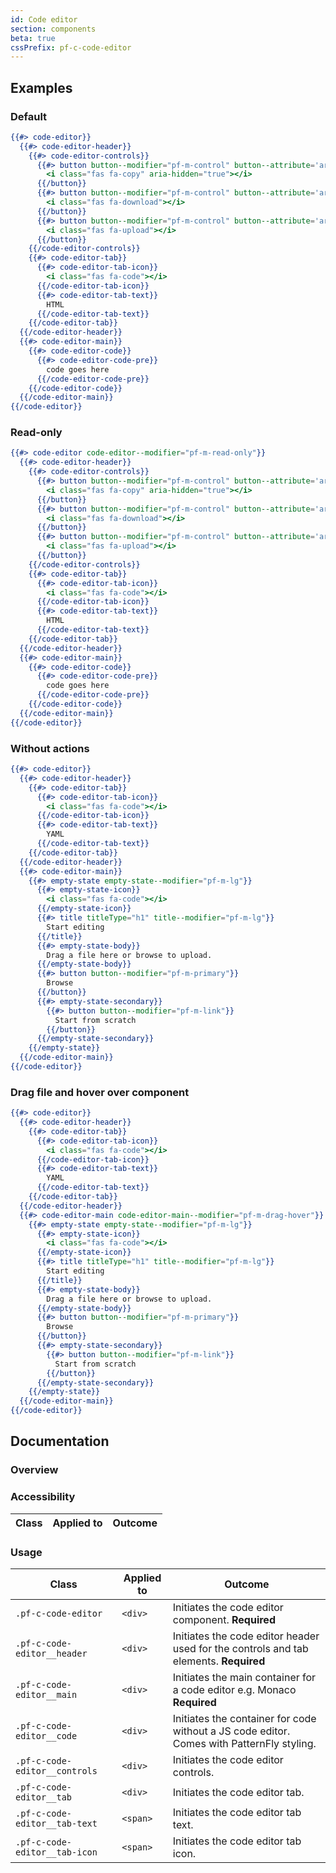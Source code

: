 ```yaml
---
id: Code editor
section: components
beta: true
cssPrefix: pf-c-code-editor
---
```


## Examples
### Default
```hbs
{{#> code-editor}}
  {{#> code-editor-header}}
    {{#> code-editor-controls}}
      {{#> button button--modifier="pf-m-control" button--attribute='aria-label="Copy to clipboard"'}}
        <i class="fas fa-copy" aria-hidden="true"></i>
      {{/button}}
      {{#> button button--modifier="pf-m-control" button--attribute='aria-label="Download code"'}}
        <i class="fas fa-download"></i>
      {{/button}}
      {{#> button button--modifier="pf-m-control" button--attribute='aria-label="Upload code"'}}
        <i class="fas fa-upload"></i>
      {{/button}}
    {{/code-editor-controls}}
    {{#> code-editor-tab}}
      {{#> code-editor-tab-icon}}
        <i class="fas fa-code"></i>
      {{/code-editor-tab-icon}}
      {{#> code-editor-tab-text}}
        HTML
      {{/code-editor-tab-text}}
    {{/code-editor-tab}}
  {{/code-editor-header}}
  {{#> code-editor-main}}
    {{#> code-editor-code}}
      {{#> code-editor-code-pre}}
        code goes here
      {{/code-editor-code-pre}}
    {{/code-editor-code}}
  {{/code-editor-main}}
{{/code-editor}}
```

### Read-only
```hbs
{{#> code-editor code-editor--modifier="pf-m-read-only"}}
  {{#> code-editor-header}}
    {{#> code-editor-controls}}
      {{#> button button--modifier="pf-m-control" button--attribute='aria-label="Copy to clipboard"'}}
        <i class="fas fa-copy" aria-hidden="true"></i>
      {{/button}}
      {{#> button button--modifier="pf-m-control" button--attribute='aria-label="Download code"'}}
        <i class="fas fa-download"></i>
      {{/button}}
      {{#> button button--modifier="pf-m-control" button--attribute='aria-label="Upload code" disabled'}}
        <i class="fas fa-upload"></i>
      {{/button}}
    {{/code-editor-controls}}
    {{#> code-editor-tab}}
      {{#> code-editor-tab-icon}}
        <i class="fas fa-code"></i>
      {{/code-editor-tab-icon}}
      {{#> code-editor-tab-text}}
        HTML
      {{/code-editor-tab-text}}
    {{/code-editor-tab}}
  {{/code-editor-header}}
  {{#> code-editor-main}}
    {{#> code-editor-code}}
      {{#> code-editor-code-pre}}
        code goes here
      {{/code-editor-code-pre}}
    {{/code-editor-code}}
  {{/code-editor-main}}
{{/code-editor}}
```

### Without actions
```hbs
{{#> code-editor}}
  {{#> code-editor-header}}
    {{#> code-editor-tab}}
      {{#> code-editor-tab-icon}}
        <i class="fas fa-code"></i>
      {{/code-editor-tab-icon}}
      {{#> code-editor-tab-text}}
        YAML
      {{/code-editor-tab-text}}
    {{/code-editor-tab}}
  {{/code-editor-header}}
  {{#> code-editor-main}}
    {{#> empty-state empty-state--modifier="pf-m-lg"}}
      {{#> empty-state-icon}}
        <i class="fas fa-code"></i>
      {{/empty-state-icon}}
      {{#> title titleType="h1" title--modifier="pf-m-lg"}}
        Start editing
      {{/title}}
      {{#> empty-state-body}}
        Drag a file here or browse to upload.
      {{/empty-state-body}}
      {{#> button button--modifier="pf-m-primary"}}
        Browse
      {{/button}}
      {{#> empty-state-secondary}}
        {{#> button button--modifier="pf-m-link"}}
          Start from scratch
        {{/button}}
      {{/empty-state-secondary}}
    {{/empty-state}}
  {{/code-editor-main}}
{{/code-editor}}
```


### Drag file and hover over component
```hbs
{{#> code-editor}}
  {{#> code-editor-header}}
    {{#> code-editor-tab}}
      {{#> code-editor-tab-icon}}
        <i class="fas fa-code"></i>
      {{/code-editor-tab-icon}}
      {{#> code-editor-tab-text}}
        YAML
      {{/code-editor-tab-text}}
    {{/code-editor-tab}}
  {{/code-editor-header}}
  {{#> code-editor-main code-editor-main--modifier="pf-m-drag-hover"}}
    {{#> empty-state empty-state--modifier="pf-m-lg"}}
      {{#> empty-state-icon}}
        <i class="fas fa-code"></i>
      {{/empty-state-icon}}
      {{#> title titleType="h1" title--modifier="pf-m-lg"}}
        Start editing
      {{/title}}
      {{#> empty-state-body}}
        Drag a file here or browse to upload.
      {{/empty-state-body}}
      {{#> button button--modifier="pf-m-primary"}}
        Browse
      {{/button}}
      {{#> empty-state-secondary}}
        {{#> button button--modifier="pf-m-link"}}
          Start from scratch
        {{/button}}
      {{/empty-state-secondary}}
    {{/empty-state}}
  {{/code-editor-main}}
{{/code-editor}}
```

## Documentation
### Overview

### Accessibility
| Class | Applied to | Outcome |
| -- | -- | -- |

### Usage
| Class | Applied to | Outcome |
| -- | -- | -- |
| `.pf-c-code-editor` | `<div>` | Initiates the code editor component. **Required** |
| `.pf-c-code-editor__header` | `<div>` | Initiates the code editor header used for the controls and tab elements. **Required** |
| `.pf-c-code-editor__main` | `<div>` | Initiates the main container for a code editor e.g. Monaco **Required** |
| `.pf-c-code-editor__code` | `<div>` | Initiates the container for code without a JS code editor. Comes with PatternFly styling. |
| `.pf-c-code-editor__controls` | `<div>` | Initiates the code editor controls. |
| `.pf-c-code-editor__tab` | `<div>` | Initiates the code editor tab. |
| `.pf-c-code-editor__tab-text` | `<span>` | Initiates the code editor tab text. |
| `.pf-c-code-editor__tab-icon` | `<span>` | Initiates the code editor tab icon. |
